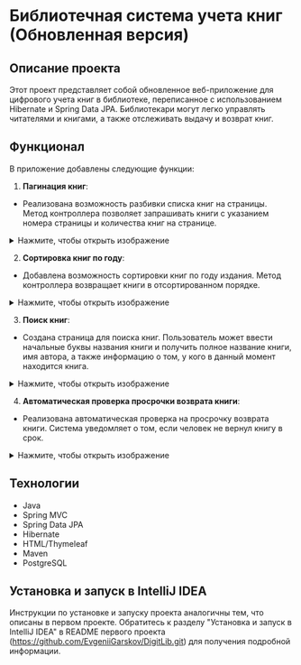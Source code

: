 # Библиотечная система учета книг (Обновленная версия)

## Описание проекта

Этот проект представляет собой обновленное веб-приложение для цифрового учета книг в библиотеке, переписанное с использованием Hibernate и Spring Data JPA. Библиотекари могут легко управлять читателями и книгами, а также отслеживать выдачу и возврат книг.

## Функционал

В приложение добавлены следующие функции:

1. **Пагинация книг**:
  - Реализована возможность разбивки списка книг на страницы. Метод контроллера позволяет запрашивать книги с указанием номера страницы и количества книг на странице.
<details>
<summary>Нажмите, чтобы открыть изображение</summary>
  <img src="https://github.com/user-attachments/assets/38a4198a-9a39-4721-9517-9d9cc5e462cf" alt="Pagination" />
</details>


2. **Сортировка книг по году**:
  - Добавлена возможность сортировки книг по году издания. Метод контроллера возвращает книги в отсортированном порядке.
<details>
  <summary>Нажмите, чтобы открыть изображение</summary>
  <img src="https://github.com/user-attachments/assets/f4b8228a-3288-4b8c-b86d-eeb3d5165706" alt="Sorting" />
</details>


3. **Поиск книг**:
  - Создана страница для поиска книг. Пользователь может ввести начальные буквы названия книги и получить полное название книги, имя автора, а также информацию о том, у кого в данный момент находится книга.
<details>
  <summary>Нажмите, чтобы открыть изображение</summary>
  <img src="https://github.com/user-attachments/assets/d8557c39-ac31-4e35-9847-61b4bae6771d" alt="Search" />
</details>


4. **Автоматическая проверка просрочки возврата книги**:
  - Реализована автоматическая проверка на просрочку возврата книги. Система уведомляет о том, если человек не вернул книгу в срок.
<details>
  <summary>Нажмите, чтобы открыть изображение</summary>
  <img src="https://github.com/user-attachments/assets/be760a70-7a98-4499-adab-2df0e987bb56" alt="Сhecking the book" />
</details>


## Технологии

- Java
- Spring MVC
- Spring Data JPA
- Hibernate
- HTML/Thymeleaf
- Maven
- PostgreSQL

## Установка и запуск в IntelliJ IDEA

Инструкции по установке и запуску проекта аналогичны тем, что описаны в первом проекте. Обратитесь к разделу "Установка и запуск в IntelliJ IDEA" в README первого проекта (https://github.com/EvgeniiGarskov/DigitLib.git) для получения подробной информации.
